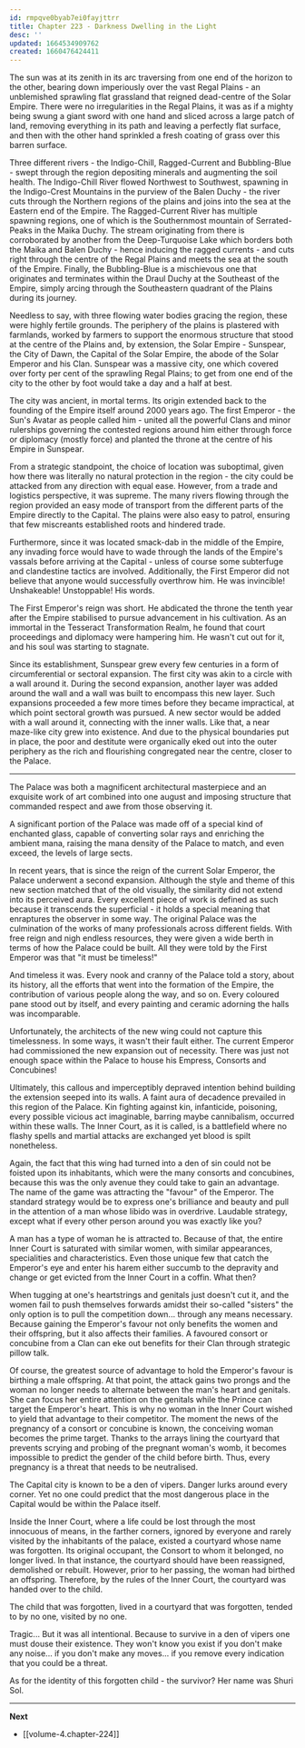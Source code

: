 ```yaml
---
id: rmpqve0byab7ei0fayjttrr
title: Chapter 223 - Darkness Dwelling in the Light
desc: ''
updated: 1664534909762
created: 1660476424411
---
```


The sun was at its zenith in its arc traversing from one end of the horizon to the other, bearing down imperiously over the vast Regal Plains - an unblemished sprawling flat grassland that reigned dead-centre of the Solar Empire. There were no irregularities in the Regal Plains, it was as if a mighty being swung a giant sword with one hand and sliced across a large patch of land, removing everything in its path and leaving a perfectly flat surface, and then with the other hand sprinkled a fresh coating of grass over this barren surface.

Three different rivers - the Indigo-Chill, Ragged-Current and Bubbling-Blue - swept through the region depositing minerals and augmenting the soil health. The Indigo-Chill River flowed Northwest to Southwest, spawning in the Indigo-Crest Mountains in the purview of the Balen Duchy - the river cuts through the Northern regions of the plains and joins into the sea at the Eastern end of the Empire. The Ragged-Current River has multiple spawning regions, one of which is the Southernmost mountain of Serrated-Peaks in the Maika Duchy. The stream originating from there is corroborated by another from the Deep-Turquoise Lake which borders both the Maika and Balen Duchy - hence inducing the ragged currents - and cuts right through the centre of the Regal Plains and meets the sea at the south of the Empire. Finally, the Bubbling-Blue is a mischievous one that originates and terminates within the Draul Duchy at the Southeast of the Empire, simply arcing through the Southeastern quadrant of the Plains during its journey.

Needless to say, with three flowing water bodies gracing the region, these were highly fertile grounds. The periphery of the plains is plastered with farmlands, worked by farmers to support the enormous structure that stood at the centre of the Plains and, by extension, the Solar Empire - Sunspear, the City of Dawn, the Capital of the Solar Empire, the abode of the Solar Emperor and his Clan. Sunspear was a massive city, one which covered over forty per cent of the sprawling Regal Plains; to get from one end of the city to the other by foot would take a day and a half at best.

The city was ancient, in mortal terms. Its origin extended back to the founding of the Empire itself around 2000 years ago. The first Emperor - the Sun's Avatar as people called him - united all the powerful Clans and minor rulerships governing the contested regions around him either through force or diplomacy (mostly force) and planted the throne at the centre of his Empire in Sunspear.

From a strategic standpoint, the choice of location was suboptimal, given how there was literally no natural protection in the region - the city could be attacked from any direction with equal ease. However, from a trade and logistics perspective, it was supreme. The many rivers flowing through the region provided an easy mode of transport from the different parts of the Empire directly to the Capital. The plains were also easy to patrol, ensuring that few miscreants established roots and hindered trade. 

Furthermore, since it was located smack-dab in the middle of the Empire, any invading force would have to wade through the lands of the Empire's vassals before arriving at the Capital - unless of course some subterfuge and clandestine tactics are involved. Additionally, the First Emperor did not believe that anyone would successfully overthrow him. He was invincible! Unshakeable! Unstoppable! His words.

The First Emperor's reign was short. He abdicated the throne the tenth year after the Empire stabilised to pursue advancement in his cultivation. As an immortal in the Tesseract Transformation Realm, he found that court proceedings and diplomacy were hampering him. He wasn't cut out for it, and his soul was starting to stagnate.

Since its establishment, Sunspear grew every few centuries in a form of circumferential or sectoral expansion. The first city was akin to a circle with a wall around it. During the second expansion, another layer was added around the wall and a wall was built to encompass this new layer. Such expansions proceeded a few more times before they became impractical, at which point sectoral growth was pursued. A new sector would be added with a wall around it, connecting with the inner walls. Like that, a near maze-like city grew into existence. And due to the physical boundaries put in place, the poor and destitute were organically eked out into the outer periphery as the rich and flourishing congregated near the centre, closer to the Palace.

____

The Palace was both a magnificent architectural masterpiece and an exquisite work of art combined into one august and imposing structure that commanded respect and awe from those observing it. 

A significant portion of the Palace was made off of a special kind of enchanted glass, capable of converting solar rays and enriching the ambient mana, raising the mana density of the Palace to match, and even exceed, the levels of large sects.

In recent years, that is since the reign of the current Solar Emperor, the Palace underwent a second expansion. Although the style and theme of this new section matched that of the old visually, the similarity did not extend into its perceived aura. Every excellent piece of work is defined as such because it transcends the superficial - it holds a special meaning that enraptures the observer in some way. The original Palace was the culmination of the works of many professionals across different fields. With free reign and nigh endless resources, they were given a wide berth in terms of how the Palace could be built. All they were told by the First Emperor was that "it must be timeless!"

And timeless it was. Every nook and cranny of the Palace told a story, about its history, all the efforts that went into the formation of the Empire, the contribution of various people along the way, and so on. Every coloured pane stood out by itself, and every painting and ceramic adorning the halls was incomparable.

Unfortunately, the architects of the new wing could not capture this timelessness. In some ways, it wasn't their fault either. The current Emperor had commissioned the new expansion out of necessity. There was just not enough space within the Palace to house his Empress, Consorts and Concubines!

Ultimately, this callous and imperceptibly depraved intention behind building the extension seeped into its walls. A faint aura of decadence prevailed in this region of the Palace. Kin fighting against kin, infanticide, poisoning, every possible vicious act imaginable, barring maybe cannibalism, occurred within these walls. The Inner Court, as it is called, is a battlefield where no flashy spells and martial attacks are exchanged yet blood is spilt nonetheless.

Again, the fact that this wing had turned into a den of sin could not be foisted upon its inhabitants, which were the many consorts and concubines, because this was the only avenue they could take to gain an advantage. The name of the game was attracting the "favour" of the Emperor. The standard strategy would be to express one's brilliance and beauty and pull in the attention of a man whose libido was in overdrive. Laudable strategy, except what if every other person around you was exactly like you?

A man has a type of woman he is attracted to. Because of that, the entire Inner Court is saturated with similar women, with similar appearances, specialities and characteristics. Even those unique few that catch the Emperor's eye and enter his harem either succumb to the depravity and change or get evicted from the Inner Court in a coffin. What then?

When tugging at one's heartstrings and genitals just doesn't cut it, and the women fail to push themselves forwards amidst their so-called "sisters" the only option is to pull the competition down... through any means necessary. Because gaining the Emperor's favour not only benefits the women and their offspring, but it also affects their families. A favoured consort or concubine from a Clan can eke out benefits for their Clan through strategic pillow talk. 

Of course, the greatest source of advantage to hold the Emperor's favour is birthing a male offspring. At that point, the attack gains two prongs and the woman no longer needs to alternate between the man's heart and genitals. She can focus her entire attention on the genitals while the Prince can target the Emperor's heart. This is why no woman in the Inner Court wished to yield that advantage to their competitor. The moment the news of the pregnancy of a consort or concubine is known, the conceiving woman becomes the prime target. Thanks to the arrays lining the courtyard that prevents scrying and probing of the pregnant woman's womb, it becomes impossible to predict the gender of the child before birth. Thus, every pregnancy is a threat that needs to be neutralised.

The Capital city is known to be a den of vipers. Danger lurks around every corner. Yet no one could predict that the most dangerous place in the Capital would be within the Palace itself.

Inside the Inner Court, where a life could be lost through the most innocuous of means, in the farther corners, ignored by everyone and rarely visited by the inhabitants of the palace, existed a courtyard whose name was forgotten. Its original occupant, the Consort to whom it belonged, no longer lived. In that instance, the courtyard should have been reassigned, demolished or rebuilt. However, prior to her passing, the woman had birthed an offspring. Therefore, by the rules of the Inner Court, the courtyard was handed over to the child.

The child that was forgotten, lived in a courtyard that was forgotten, tended to by no one, visited by no one.

Tragic... But it was all intentional. Because to survive in a den of vipers one must douse their existence. They won't know you exist if you don't make any noise... if you don't make any moves... if you remove every indication that you could be a threat.

As for the identity of this forgotten child - the survivor? Her name was Shuri Sol.

____

**Next**
* [[volume-4.chapter-224]]